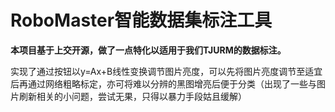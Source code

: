 # RoboMaster智能数据集标注工具

**本项目基于上交开源，做了一点特化以适用于我们TJURM的数据标注。**

实现了通过按钮以y=Ax+B线性变换调节图片亮度，可以先将图片亮度调节至适宜后再通过网络粗略标定，亦可将难以分辨的黑图增亮后便于分类（出现了一些与图片刷新相关的小问题，尝试无果，只得以暴力手段姑且缓解）